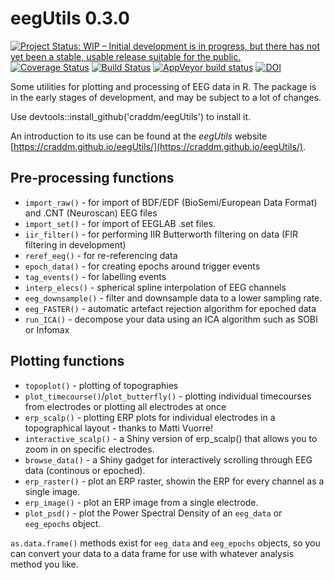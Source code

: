 # eegUtils 0.3.0

<a href="http://www.repostatus.org/#wip"><img src="http://www.repostatus.org/badges/latest/wip.svg" alt="Project Status: WIP – Initial development is in progress, but there has not yet been a stable, usable release suitable for the public." /></a> [![Coverage Status](https://img.shields.io/codecov/c/github/craddm/eegUtils/master.svg)](https://codecov.io/github/craddm/eegUtils?branch=master) [![Build Status](https://travis-ci.org/craddm/eegUtils.svg?branch=master)](https://travis-ci.org/craddm/eegUtils) [![AppVeyor build status](https://ci.appveyor.com/api/projects/status/github/craddm/eegUtils?branch=master&svg=true)](https://ci.appveyor.com/project/craddm/eegUtils) [![DOI](https://zenodo.org/badge/85406871.svg)](https://zenodo.org/badge/latestdoi/85406871)

Some utilities for plotting and processing of EEG data in R. The package is in the early stages of development, and may be subject to a lot of changes.

Use devtools::install_github('craddm/eegUtils') to install it.

An introduction to its use can be found at the *eegUtils* website [https://craddm.github.io/eegUtils/](https://craddm.github.io/eegUtils/).

## Pre-processing functions
* `import_raw()` - for import of BDF/EDF (BioSemi/European Data Format) and .CNT (Neuroscan) EEG files
* `import_set()` - for import of EEGLAB .set files.
* `iir_filter()` - for performing IIR Butterworth filtering on data  (FIR filtering in development)
* `reref_eeg()` - for re-referencing data
* `epoch_data()` - for creating epochs around trigger events
* `tag_events()` - for labelling events 
* `interp_elecs()` - spherical spline interpolation of EEG channels
* `eeg_downsample()` - filter and downsample data to a lower sampling rate.
* `eeg_FASTER()` - automatic artefact rejection algorithm for epoched data
* `run_ICA()` - decompose your data using an ICA algorithm such as SOBI or Infomax

## Plotting functions 
* `topoplot()` - plotting of topographies 
* `plot_timecourse()`/`plot_butterfly()` - plotting individual timecourses from electrodes or plotting all electrodes at once
* `erp_scalp()` - plotting ERP plots for individual electrodes in a topographical layout - thanks to Matti Vuorre!
* `interactive_scalp()` - a Shiny version of erp_scalp() that allows you to zoom in on specific electrodes.
* `browse_data()` - a Shiny gadget for interactively scrolling through EEG data (continous or epoched).
* `erp_raster()` - plot an ERP raster, showin the ERP for every channel as a single image.
* `erp_image()` - plot an ERP image from a single electrode.
* `plot_psd()` - plot the Power Spectral Density of an `eeg_data` or `eeg_epochs` object.

`as.data.frame()` methods exist for `eeg_data` and `eeg_epochs` objects, so you can convert your data to a data frame for use with whatever analysis method you like. 
